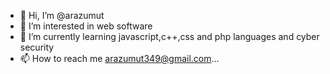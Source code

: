 - 👋 Hi, I’m @arazumut
- 👀 I’m interested in web software
- 🌱 I’m currently learning javascript,c++,css and php languages and cyber security
- 📫 How to reach me arazumut349@gmail.com...



<!---
arazumut/arazumut is a ✨ special ✨ repository because its `README.md` (this file) appears on your GitHub profile.
You can click the Preview link to take a look at your changes.
--->
